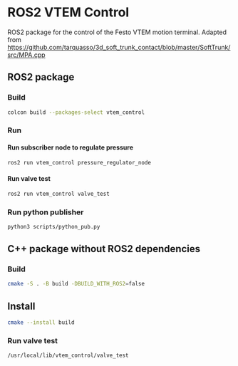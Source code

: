 # ROS2 VTEM Control
ROS2 package for the control of the Festo VTEM motion terminal. Adapted from https://github.com/tarquasso/3d_soft_trunk_contact/blob/master/SoftTrunk/src/MPA.cpp

## ROS2 package
### Build
```bash
colcon build --packages-select vtem_control
```
### Run

#### Run subscriber node to regulate pressure
```bash
ros2 run vtem_control pressure_regulator_node
```
#### Run valve test
```bash
ros2 run vtem_control valve_test
```

### Run python publisher
```bash
python3 scripts/python_pub.py
```

## C++ package without ROS2 dependencies
### Build
```bash
cmake -S . -B build -DBUILD_WITH_ROS2=false
```
## Install
```bash
cmake --install build
```
### Run valve test
```bash
/usr/local/lib/vtem_control/valve_test
```